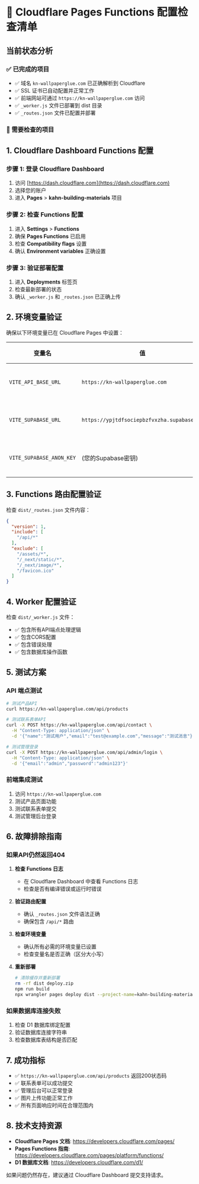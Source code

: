 # 🔧 Cloudflare Pages Functions 配置检查清单

## 当前状态分析

### ✅ 已完成的项目
- ✅ 域名 `kn-wallpaperglue.com` 已正确解析到 Cloudflare
- ✅ SSL 证书已自动配置并正常工作
- ✅ 前端网站可通过 `https://kn-wallpaperglue.com` 访问
- ✅ `_worker.js` 文件已部署到 dist 目录
- ✅ `_routes.json` 文件已配置并部署

### 🔧 需要检查的项目

## 1. Cloudflare Dashboard Functions 配置

### 步骤 1: 登录 Cloudflare Dashboard
1. 访问 [https://dash.cloudflare.com](https://dash.cloudflare.com)
2. 选择您的账户
3. 进入 **Pages** > **kahn-building-materials** 项目

### 步骤 2: 检查 Functions 配置
1. 进入 **Settings** > **Functions**
2. 确保 **Pages Functions** 已启用
3. 检查 **Compatibility flags** 设置
4. 确认 **Environment variables** 正确设置

### 步骤 3: 验证部署配置
1. 进入 **Deployments** 标签页
2. 检查最新部署的状态
3. 确认 `_worker.js` 和 `_routes.json` 已正确上传

## 2. 环境变量验证

确保以下环境变量已在 Cloudflare Pages 中设置：

| 变量名 | 值 | 状态 |
|--------|-----|------|
| `VITE_API_BASE_URL` | `https://kn-wallpaperglue.com` | 需要验证 |
| `VITE_SUPABASE_URL` | `https://ypjtdfsociepbzfvxzha.supabase.co` | 需要验证 |
| `VITE_SUPABASE_ANON_KEY` | (您的Supabase密钥) | 需要验证 |

## 3. Functions 路由配置验证

检查 `dist/_routes.json` 文件内容：
```json
{
  "version": 1,
  "include": [
    "/api/*"
  ],
  "exclude": [
    "/assets/*",
    "/_next/static/*",
    "/_next/image/*",
    "/favicon.ico"
  ]
}
```

## 4. Worker 配置验证

检查 `dist/_worker.js` 文件：
- ✅ 包含所有API端点处理逻辑
- ✅ 包含CORS配置
- ✅ 包含错误处理
- ✅ 包含数据库操作函数

## 5. 测试方案

### API 端点测试
```bash
# 测试产品API
curl https://kn-wallpaperglue.com/api/products

# 测试联系表单API
curl -X POST https://kn-wallpaperglue.com/api/contact \
  -H "Content-Type: application/json" \
  -d '{"name":"测试用户","email":"test@example.com","message":"测试消息"}'

# 测试管理登录
curl -X POST https://kn-wallpaperglue.com/api/admin/login \
  -H "Content-Type: application/json" \
  -d '{"email":"admin","password":"admin123"}'
```

### 前端集成测试
1. 访问 `https://kn-wallpaperglue.com`
2. 测试产品页面功能
3. 测试联系表单提交
4. 测试管理后台登录

## 6. 故障排除指南

### 如果API仍然返回404
1. **检查 Functions 日志**
   - 在 Cloudflare Dashboard 中查看 Functions 日志
   - 检查是否有编译错误或运行时错误

2. **验证路由配置**
   - 确认 `_routes.json` 文件语法正确
   - 确保包含 `/api/*` 路由

3. **检查环境变量**
   - 确认所有必需的环境变量已设置
   - 检查变量名是否正确（区分大小写）

4. **重新部署**
   ```bash
   # 清除缓存并重新部署
   rm -rf dist deploy.zip
   npm run build
   npx wrangler pages deploy dist --project-name=kahn-building-materials
   ```

### 如果数据库连接失败
1. 检查 D1 数据库绑定配置
2. 验证数据库连接字符串
3. 检查数据库表结构是否匹配

## 7. 成功指标

- ✅ `https://kn-wallpaperglue.com/api/products` 返回200状态码
- ✅ 联系表单可以成功提交
- ✅ 管理后台可以正常登录
- ✅ 图片上传功能正常工作
- ✅ 所有页面响应时间在合理范围内

## 8. 技术支持资源

- **Cloudflare Pages 文档**: https://developers.cloudflare.com/pages/
- **Pages Functions 指南**: https://developers.cloudflare.com/pages/platform/functions/
- **D1 数据库文档**: https://developers.cloudflare.com/d1/

如果问题仍然存在，建议通过 Cloudflare Dashboard 提交支持请求。